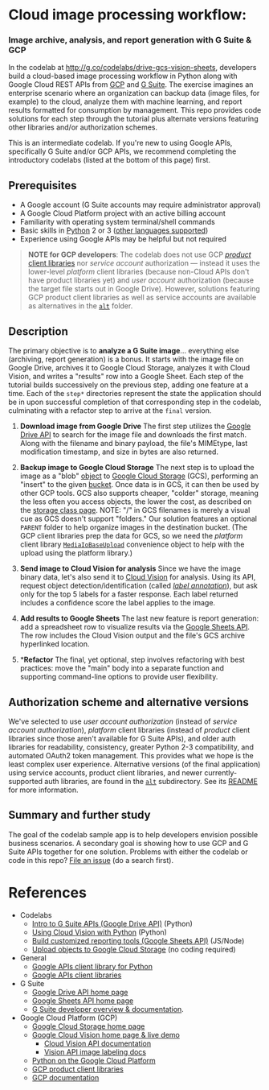 # Cloud image processing workflow:
### Image archive, analysis, and report generation with G Suite & GCP

In the codelab at <http://g.co/codelabs/drive-gcs-vision-sheets>, developers build a cloud-based image processing workflow in Python along with Google Cloud REST APIs from [GCP](http://cloud.google.com) and [G Suite](http://developers.google.com/gsuite). The exercise imagines an enterprise scenario where an organization can backup data (image files, for example) to the cloud, analyze them with machine learning, and report results formatted for consumption by management. This repo provides code solutions for each step through the tutorial plus alternate versions featuring other libraries and/or authorization schemes.

This is an intermediate codelab. If you're new to using Google APIs, specifically G Suite and/or GCP APIs, we recommend completing the introductory codelabs (listed at the bottom of this page) first.


## Prerequisites

- A Google account (G Suite accounts may require administrator approval)
- A Google Cloud Platform project with an active billing account
- Familiarity with operating system terminal/shell commands
- Basic skills in [Python](http://python.org) 2 or 3 ([other languages supported](http://developers.google.com/api-client-library))
- Experience using Google APIs may be helpful but not required

> **NOTE for GCP developers**:
> The codelab does not use GCP [*product* client libraries](https://cloud.google.com/apis/docs/cloud-client-libraries) nor _service account_ authorization — instead it uses the lower-level *platform* client libraries (because non-Cloud APIs don't have product libraries yet) and _user account_ authorization (because the target file starts out in Google Drive). However, solutions featuring GCP product client libraries as well as service accounts are available as alternatives in the [`alt`](alt) folder.


## Description

The primary objective is to **analyze a G Suite image**... everything else (archiving, report generation) is a bonus. It starts with the image file on Google Drive, archives it to Google Cloud Storage, analyzes it with Cloud Vision, and writes a "results" row into a Google Sheet. Each step of the tutorial builds successively on the previous step, adding one feature at a time. Each of the `step*` directories represent the state the application should be in upon successful completion of that corresponding step in the codelab, culminating with a refactor step to arrive at the `final` version.

1. **Download image from Google Drive**
 The first step utilizes the [Google Drive API](https://developers.google.com/drive) to search for the image file and downloads the first match. Along with the filename and binary payload, the file's MIMEtype, last modification timestamp, and size in bytes are also returned.

1. **Backup image to Google Cloud Storage**
 The next step is to upload the image as a "blob" [object](https://cloud.google.com/storage/docs/key-terms#objects) to [Google Cloud Storage](https://cloud.google.com/storage) (GCS), performing an "insert" to the given [bucket](https://cloud.google.com/storage/docs/key-terms#buckets). Once data is in GCS, it can then be used by other GCP tools. GCS also supports cheaper, "colder" storage, meaning the less often you access objects, the lower the cost, as described on the [storage class page](https://cloud.google.com/storage/docs/storage-classes). NOTE: "/" in GCS filenames is merely a visual cue as GCS doesn't support "folders." Our solution features an optional `PARENT` folder to help organize images in the destination bucket. (The GCP client libraries prep the data for GCS, so we need the *platform* client library [`MediaIoBaseUpload`](https://googleapis.github.io/google-api-python-client/docs/epy/googleapiclient.http.MediaIoBaseUpload-class.html) convenience object to help with the upload using the platform library.)

1. **Send image to Cloud Vision for analysis**
 Since we have the image binary data, let's also send it to [Cloud Vision](https://cloud.google.com/vision) for analysis. Using its API, request object detection/identification (called [_label annotation_](https://cloud.google.com/vision/docs/labels)), but ask only for the top 5 labels for a faster response. Each label returned includes a confidence score the label applies to the image.

1. **Add results to Google Sheets**
 The last new feature is report generation: add a spreadsheet row to visualize results via the [Google Sheets API](https://developers.google.com/sheets). The row includes the Cloud Vision output and the file's GCS archive hyperlinked location.

1. \***Refactor**
 The final, yet optional, step involves refactoring with best practices: move the "main" body into a separate function and supporting command-line options to provide user flexibility.


## Authorization scheme and alternative versions

We've selected to use *user account authorization* (instead of *service account authorization*), *platform* client libraries (instead of *product* client libraries since those aren't available for G Suite APIs), and older auth libraries for readability, consistency, greater Python 2-3 compatibility, and automated OAuth2 token management. This provides what we hope is the least complex user experience. Alternative versions (of the final application) using service accounts, product client libraries, and newer currently-supported auth libraries, are found in the [`alt`](alt) subdirectory. See its [README](alt/README.md) for more information.


## Summary and further study

The goal of the codelab sample app is to help developers envision possible business scenarios. A secondary goal is showing how to use GCP and G Suite APIs together for one solution. Problems with either the codelab or code in this repo? [File an issue](https://github.com/googlecodelabs/feedback/issues/new?title=[drive-gcs-vision-sheets]:&labels[]=content-platform&labels[]=cloud,python) (do a search first).


# References

- Codelabs
    - [Intro to G Suite APIs (Google Drive API)](http://g.co/codelabs/gsuite-apis-intro) (Python)
    - [Using Cloud Vision with Python](http://g.co/codelabs/vision-python) (Python)
    - [Build customized reporting tools (Google Sheets API)](http://g.co/codelabs/sheets) (JS/Node)
    - [Upload objects to Google Cloud Storage](http://codelabs.developers.google.com/codelabs/cloud-upload-objects-to-cloud-storage) (no coding required)
- General
    - [Google APIs client library for Python](https://developers.google.com/api-client-library/python)
    - [Google APIs client libraries](https://developers.google.com/api-client-library)
- G Suite
    - [Google Drive API home page](https://developers.google.com/drive)
    - [Google Sheets API home page](https://developers.google.com/sheets)
    - [G Suite developer overview & documentation](https://developers.google.com/gsuite).
- Google Cloud Platform (GCP)
    - [Google Cloud Storage home page](https://cloud.google.com/storage)
    - [Google Cloud Vision home page & live demo](https://cloud.google.com/vision)
        - [Cloud Vision API documentation](https://cloud.google.com/vision/docs)
        - [Vision API image labeling docs](https://cloud.google.com/vision/docs/labels)
    - [Python on the Google Cloud Platform](https://cloud.google.com/python)
    - [GCP product client libraries](https://cloud.google.com/apis/docs/cloud-client-libraries)
    - [GCP documentation](https://cloud.google.com/docs)

